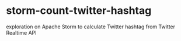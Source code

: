 # storm-count-twitter-hashtag
exploration on Apache Storm to calculate Twitter hashtag from Twitter Realtime API
